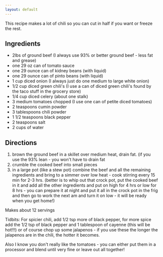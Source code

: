 ```yaml
---
layout: default
---
```


This recipe makes a lot of chili so you can cut in half if you want or freeze the rest. 

## Ingredients

- 2lbs of ground beef (I always use 93% or better ground beef - less fat and grease)
- one 29 oz can of tomato sauce
- one 29 ounce can of kidney beans  (with liquid)
- one 29 ounce can of pinto beans (with liquid)
- 1 cup diced onion (I always just do one medium to large white onion)
- 1/2 cup diced green chili's (I use a can of diced green chili's found by the taco stuff in         the grocery store)
- 1/4 cup diced celery (about one stalk)
- 3 medium tomatoes  chopped (I use one can of petite diced tomatoes)
- 2 teaspoons cumin powder
- 3 tablespoons chili powder
- 1 1/2 teaspoons black pepper
- 2 teaspoons salt
- 2 cups of water

## Directions

1. brown the ground beef in a skillet over medium heat, drain fat.  (if you use the 93% lean - you won't have to drain fat
2.  crumble the cooked beef into small pieces 
3.  in a large pot (like a stew pot) combine the beef and all the remaining ingredients and bring to a simmer over low heat - cook stirring every 15 min for 2-3 hrs.  (better is to whip out that crock pot, put the cooked beef in it and add all the other ingredients and put on high for 4 hrs or low for 8 hrs - you can prepare it at night and put it all in the crock pot in the frig and then go to work the next am and turn it on low - it will be ready when you get home!)

Makes about 12 servings

Tidbits:  For spicier chili, add 1/2 tsp more of black pepper, for more spice add the 1/2 tsp of black pepper and 1 tablespoon of cayenne (this will be hot!!!) or of course chop up some jalapenos - if you use these the longer the jalapenos are in the chili, the hotter it becomes.

Also I know you don't really like the tomatoes - you can either put them in a processor and blend until very fine or leave out all together!
